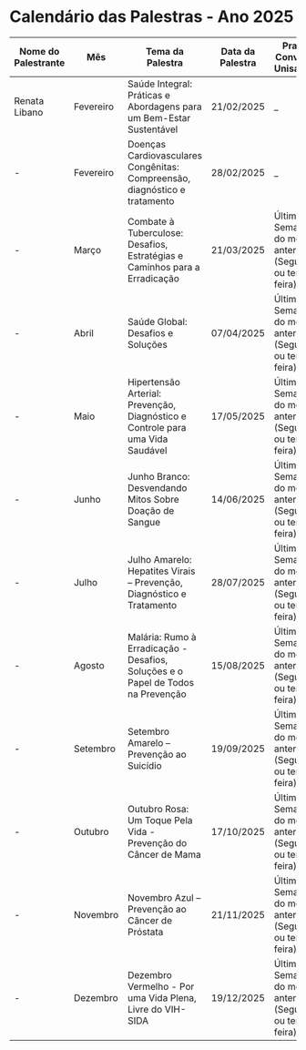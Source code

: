 # Calendário das Palestras - Ano 2025

| Nome do Palestrante | Mês       | Tema da Palestra | Data da Palestra | Prazo Convites Unisaúde | Prazo Apresentação Unisaúde | Prazo Convites Cliente | Prazo Link e Apresentação Cliente | Lembrete Cliente | Observações |
|---------------------|-----------|------------------|------------------|-------------------------|-----------------------------|------------------------|----------------------------------|----------------|-------------|
| Renata Libano | Fevereiro | Saúde Integral: Práticas e Abordagens para um Bem-Estar Sustentável | 21/02/2025 | _ | _ | _ | _ | _ | Realizada |
| - | Fevereiro | Doenças Cardiovasculares Congênitas: Compreensão, diagnóstico e tratamento | 28/02/2025 | _ | _ | _ | _ | _ | Adiada |
| - | Março | Combate à Tuberculose: Desafios, Estratégias e Caminhos para a Erradicação | 21/03/2025 | Última Semana do mês anterior (Segunda ou terça-feira) | 1ª Semana do mês que ocorrerá a palestra (Segunda-feira) | 1ª Semana (Quinta ou sexta-feira) | 2ª Semana (Quarta-feira) | 3ª Semana (Segunda-feira) | Em andamento para recepção do anúncio |
| - | Abril | Saúde Global: Desafios e Soluções | 07/04/2025 | Última Semana do mês anterior (Segunda ou terça-feira) | 1ª Semana do mês que ocorrerá a palestra (Segunda-feira) | 1ª Semana (Quinta ou sexta-feira) | 2ª Semana (Quarta-feira) | 3ª Semana (Segunda-feira) | - |
| - | Maio | Hipertensão Arterial: Prevenção, Diagnóstico e Controle para uma Vida Saudável | 17/05/2025 | Última Semana do mês anterior (Segunda ou terça-feira) | 1ª Semana do mês que ocorrerá a palestra (Segunda-feira) | 1ª Semana (Quinta ou sexta-feira) | 2ª Semana (Quarta-feira) | 3ª Semana (Segunda-feira) | - |
| - | Junho | Junho Branco: Desvendando Mitos Sobre Doação de Sangue | 14/06/2025 | Última Semana do mês anterior (Segunda ou terça-feira) | 1ª Semana do mês que ocorrerá a palestra (Segunda-feira) | 1ª Semana (Quinta ou sexta-feira) | 2ª Semana (Quarta-feira) | 3ª Semana (Segunda-feira) | - |
| - | Julho | Julho Amarelo: Hepatites Virais – Prevenção, Diagnóstico e Tratamento | 28/07/2025 | Última Semana do mês anterior (Segunda ou terça-feira) | 1ª Semana do mês que ocorrerá a palestra (Segunda-feira) | 1ª Semana (Quinta ou sexta-feira) | 2ª Semana (Quarta-feira) | 3ª Semana (Segunda-feira) | - |
| - | Agosto | Malária: Rumo à Erradicação - Desafios, Soluções e o Papel de Todos na Prevenção | 15/08/2025 | Última Semana do mês anterior (Segunda ou terça-feira) | 1ª Semana do mês que ocorrerá a palestra (Segunda-feira) | 1ª Semana (Quinta ou sexta-feira) | 2ª Semana (Quarta-feira) | 3ª Semana (Segunda-feira) | - |
| - | Setembro | Setembro Amarelo – Prevenção ao Suicídio | 19/09/2025 | Última Semana do mês anterior (Segunda ou terça-feira) | 1ª Semana do mês que ocorrerá a palestra (Segunda-feira) | 1ª Semana (Quinta ou sexta-feira) | 2ª Semana (Quarta-feira) | 3ª Semana (Segunda-feira) | - |
| - | Outubro | Outubro Rosa: Um Toque Pela Vida - Prevenção do Câncer de Mama | 17/10/2025 | Última Semana do mês anterior (Segunda ou terça-feira) | 1ª Semana do mês que ocorrerá a palestra (Segunda-feira) | 1ª Semana (Quinta ou sexta-feira) | 2ª Semana (Quarta-feira) | 3ª Semana (Segunda-feira) | - |
| - | Novembro | Novembro Azul – Prevenção ao Câncer de Próstata | 21/11/2025 | Última Semana do mês anterior (Segunda ou terça-feira) | 1ª Semana do mês que ocorrerá a palestra (Segunda-feira) | 1ª Semana (Quinta ou sexta-feira) | 2ª Semana (Quarta-feira) | 3ª Semana (Segunda-feira) | - |
| - | Dezembro | Dezembro Vermelho - Por uma Vida Plena, Livre do VIH-SIDA | 19/12/2025 | Última Semana do mês anterior (Segunda ou terça-feira) | 1ª Semana do mês que ocorrerá a palestra (Segunda-feira) | 1ª Semana (Quinta ou sexta-feira) | 2ª Semana (Quarta-feira) | 3ª Semana (Segunda-feira) | - |
